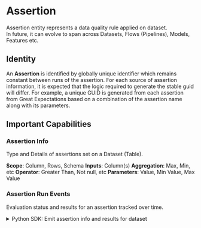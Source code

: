 # Assertion

Assertion entity represents a data quality rule applied on dataset.  
In future, it can evolve to span across Datasets, Flows (Pipelines), Models, Features etc.

## Identity

An **Assertion** is identified by globally unique identifier which remains constant between runs of the assertion. For each source of assertion information, it is expected that the logic required to generate the stable guid will differ. For example, a unique GUID is generated from each assertion  from Great Expectations based on a combination of the assertion name along with its parameters. 

## Important Capabilities

### Assertion Info

Type and Details of assertions set on a Dataset (Table). 

**Scope**: Column, Rows, Schema 
**Inputs**: Column(s) 
**Aggregation**: Max, Min, etc 
**Operator**: Greater Than, Not null, etc 
**Parameters**: Value, Min Value, Max Value 

### Assertion Run Events 

Evaluation status and results for an assertion tracked over time.

<details>
<summary>Python SDK: Emit assertion info and results for dataset </summary>

```python
# inlined from examples/library/data_quality_mcpw_rest.py
{{ inline examples/library/data_quality_mcpw_rest.py }}
```
</details>




